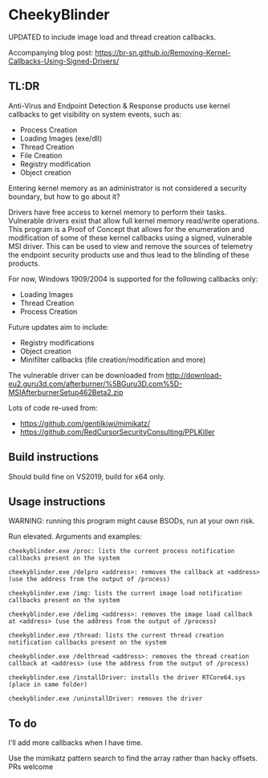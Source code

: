 # CheekyBlinder

UPDATED to include image load and thread creation callbacks.

Accompanying blog post: https://br-sn.github.io/Removing-Kernel-Callbacks-Using-Signed-Drivers/

## TL:DR

Anti-Virus and Endpoint Detection & Response products use kernel callbacks to get visibility on system events, such as:
- Process Creation
- Loading Images (exe/dll)
- Thread Creation
- File Creation
- Registry modification
- Object creation

Entering kernel memory as an administrator is not considered a security boundary, but how to go about it? 

Drivers have free access to kernel memory to perform their tasks. Vulnerable drivers exist that allow full kernel memory read/write operations. This program is a Proof of Concept that allows for the enumeration and modification of some of these kernel callbacks using a signed, vulnerable MSI driver. This can be used to view and remove the sources of telemetry the endpoint security products use and thus lead to the blinding of these products.

For now, Windows 1909/2004 is supported for the following callbacks only:
- Loading Images
- Thread Creation
- Process Creation

Future updates aim to include:
- Registry modifications
- Object creation
- Minifilter callbacks (file creation/modification and more)


The vulnerable driver can be downloaded from http://download-eu2.guru3d.com/afterburner/%5BGuru3D.com%5D-MSIAfterburnerSetup462Beta2.zip

Lots of code re-used from:
- https://github.com/gentilkiwi/mimikatz/
- https://github.com/RedCursorSecurityConsulting/PPLKiller

## Build instructions

Should build fine on VS2019, build for x64 only.

## Usage instructions

WARNING: running this program might cause BSODs, run at your own risk.

Run elevated. 
Arguments and examples:
```
cheekyblinder.exe /proc: lists the current process notification callbacks present on the system

cheekyblinder.exe /delpro <address>: removes the callback at <address> (use the address from the output of /process)

cheekyblinder.exe /img: lists the current image load notification callbacks present on the system

cheekyblinder.exe /delimg <address>: removes the image load callback at <address> (use the address from the output of /process)

cheekyblinder.exe /thread: lists the current thread creation notification callbacks present on the system

cheekyblinder.exe /delthread <address>: removes the thread creation callback at <address> (use the address from the output of /process)

cheekyblinder.exe /installDriver: installs the driver RTCore64.sys (place in same folder)

cheekyblinder.exe /uninstallDriver: removes the driver
```

## To do

I'll add more callbacks when I have time. 

Use the mimikatz pattern search to find the array rather than hacky offsets. PRs welcome

